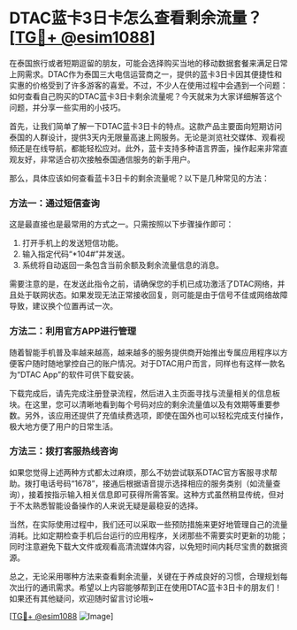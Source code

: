 # DTAC蓝卡3日卡怎么查看剩余流量？[[TG💪+ @esim1088](https://t.me/s/esim1088)]

在泰国旅行或者短期逗留的朋友，可能会选择购买当地的移动数据套餐来满足日常上网需求。DTAC作为泰国三大电信运营商之一，提供的蓝卡3日卡因其便捷性和实惠的价格受到了许多游客的喜爱。不过，不少人在使用过程中会遇到一个问题：如何查看自己购买的DTAC蓝卡3日卡剩余流量呢？今天就来为大家详细解答这个问题，并分享一些实用的小技巧。

首先，让我们简单了解一下DTAC蓝卡3日卡的特点。这款产品主要面向短期访问泰国的人群设计，提供3天内无限量高速上网服务。无论是浏览社交媒体、观看视频还是在线导航，都能轻松应对。此外，蓝卡支持多种语言界面，操作起来非常直观友好，非常适合初次接触泰国通信服务的新手用户。

那么，具体应该如何查看蓝卡3日卡的剩余流量呢？以下是几种常见的方法：

### 方法一：通过短信查询

这是最直接也是最常用的方式之一。只需按照以下步骤操作即可：
1. 打开手机上的发送短信功能。
2. 输入指定代码“*104#”并发送。
3. 系统将自动返回一条包含当前余额及剩余流量信息的消息。

需要注意的是，在发送此指令之前，请确保您的手机已成功激活了DTAC网络，并且处于联网状态。如果发现无法正常接收回复，则可能是由于信号不佳或网络故障导致，建议换个位置再试一次。

### 方法二：利用官方APP进行管理

随着智能手机普及率越来越高，越来越多的服务提供商开始推出专属应用程序以方便客户随时随地掌控自己的账户情况。对于DTAC用户而言，同样也有这样一款名为“DTAC App”的软件可供下载安装。

下载完成后，请先完成注册登录流程，然后进入主页面寻找与流量相关的信息板块。在这里，您可以清晰地看到每个号码对应的剩余流量值以及有效期等重要参数。另外，该应用还提供了充值续费选项，即使在国外也可以轻松完成支付操作，极大地方便了用户的日常生活。

### 方法三：拨打客服热线咨询

如果您觉得上述两种方式都太过麻烦，那么不妨尝试联系DTAC官方客服寻求帮助。拨打电话号码“1678”，接通后根据语音提示选择相应的服务类别（如流量查询），接着按指示输入相关信息即可获得所需答案。这种方式虽然稍显传统，但对于不太熟悉智能设备操作的人来说无疑是最稳妥的选择。

当然，在实际使用过程中，我们还可以采取一些预防措施来更好地管理自己的流量消耗。比如定期检查手机后台运行的应用程序，关闭那些不需要实时更新的功能；同时注意避免下载大文件或观看高清流媒体内容，以免短时间内耗尽宝贵的数据资源。

总之，无论采用哪种方法来查看剩余流量，关键在于养成良好的习惯，合理规划每次出行的通讯需求。希望以上内容能够帮到正在使用DTAC蓝卡3日卡的朋友们！如果还有其他疑问，欢迎随时留言讨论哦~

[[TG💪+ @esim1088](https://t.me/s/esim1088) ![Image](https://i.postimg.cc/4NQfJmqS/Snipaste-2025-05-13-00-14-12.png)]